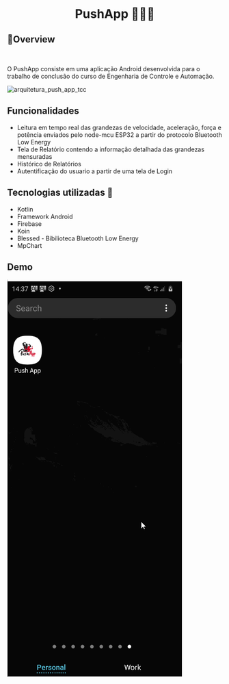 <h1 align = "center" > <b> PushApp 💪🏋️‍♂️</b> </h1>

<div >
    <h2>👀<b>Overview</b></h2><br>
</div>

O PushApp consiste em uma aplicação Android desenvolvida para o trabalho de conclusão do curso de Engenharia de Controle e Automação. 

![arquitetura_push_app_tcc](https://user-images.githubusercontent.com/43918283/184653258-4f04909d-2422-43c4-bbd0-40019ad3adef.jpeg)

## Funcionalidades

<ul>
    <li>Leitura em tempo real das grandezas de velocidade, aceleração, força e potência enviados pelo node-mcu ESP32 a partir do protocolo Bluetooth Low Energy </li>
    <li>Tela de Relatório contendo a informação detalhada das grandezas mensuradas</li>
    <li>Histórico de Relatórios</li>
    <li>Autentificação do usuario a partir de uma tela de Login</li>
</ul>

## Tecnologias utilizadas 🚀

<ul>
    <li>Kotlin </li>
    <li>Framework Android</li>
    <li>Firebase</li>
    <li>Koin</li>
    <li>Blessed - Bibilioteca Bluetooth Low Energy</li>
    <li>MpChart </li>
</ul>

## Demo
![](https://github.com/henriquemelo01/push-app/blob/main/push-app-demo.gif)

